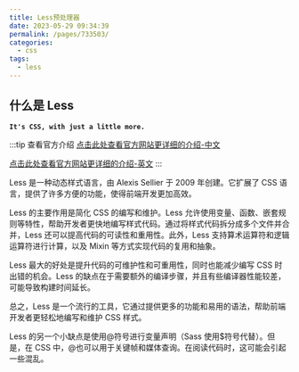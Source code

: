 ```yaml
---
title: Less预处理器
date: 2023-05-29 09:34:39
permalink: /pages/733503/
categories:
  - css
tags:
  - less
---
```


## 什么是 Less

**`It's CSS, with just a little more.`**

:::tip 查看官方介绍
[点击此处查看官方网站更详细的介绍-中文](https://less.bootcss.com/)

[点击此处查看官方网站更详细的介绍-英文](https://lesscss.org/)
:::

Less 是一种动态样式语言，由 Alexis Sellier 于 2009 年创建。它扩展了 CSS 语言，提供了许多方便的功能，使得前端开发更加高效。

Less 的主要作用是简化 CSS 的编写和维护。Less 允许使用变量、函数、嵌套规则等特性，帮助开发者更快地编写样式代码。通过将样式代码拆分成多个文件并合并，Less 还可以提高代码的可读性和重用性。此外，Less 支持算术运算符和逻辑运算符进行计算，以及 Mixin 等方式实现代码的复用和抽象。

Less 最大的好处是提升代码的可维护性和可重用性，同时也能减少编写 CSS 时出错的机会。Less 的缺点在于需要额外的编译步骤，并且有些编译器性能较差，可能导致构建时间延长。

总之，Less 是一个流行的工具，它通过提供更多的功能和易用的语法，帮助前端开发者更轻松地编写和维护 CSS 样式。

Less 的另一个小缺点是使用@符号进行变量声明（Sass 使用$符号代替）。但是，在 CSS 中，@也可以用于关键帧和媒体查询。在阅读代码时，这可能会引起一些混乱。
